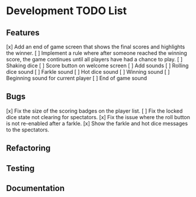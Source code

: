 # Development TODO List

## Features
[x] Add an end of game screen that shows the final scores and highlights the winner.
  [ ] Implement a rule where after someone reached the winning score, the game continues until all players have had a chance to play.
  [ ] Shaking dice
  [ ] Score button on welcome screen
  [ ] Add sounds
     [ ] Rolling dice sound
     [ ] Farkle sound
     [ ] Hot dice sound
     [ ] Winning sound
     [ ] Beginning sound for current player
     [ ] End of game sound

## Bugs
  [x] Fix the size of the scoring badges on the player list.
  [ ] Fix the locked dice state not clearing for spectators.
  [x] Fix the issue where the roll button is not re-enabled after a farkle.
  [x] Show the farkle and hot dice messages to the spectators.

## Refactoring

## Testing

## Documentation

